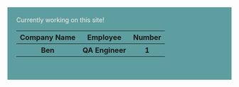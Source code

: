 <body>
<div style="background-color:cadetblue;color:Linen;padding:20px;">
  <t> Currently working on this site! </t>
<table>
  <tr>
    <th> Company Name </th>
    <th> Employee </th>
    <th> Number </th>
  <tr>
    <th> Ben </th>
    <th> QA Engineer </th>
    <th> 1 </th>
<table>
</div> 
</body>
